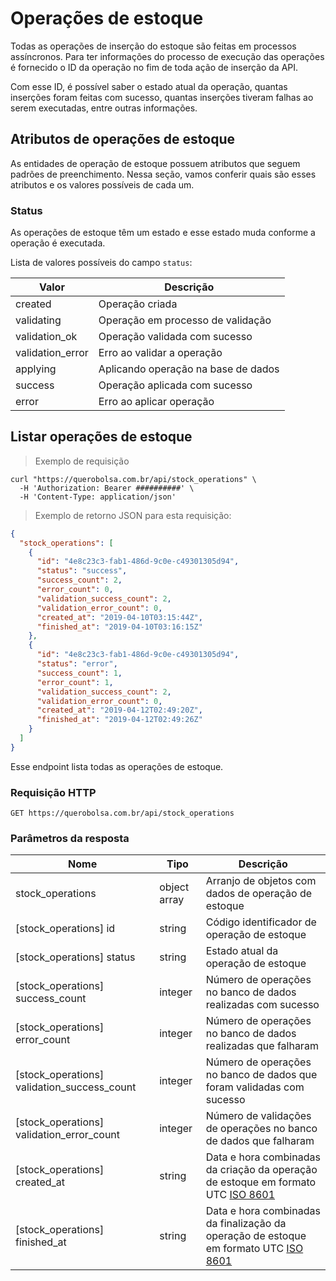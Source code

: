 # Operações de estoque

Todas as operações de inserção do estoque são feitas em processos assíncronos. Para ter informações do processo de execução das operações é fornecido o ID da operação no fim de toda ação de inserção da API.

Com esse ID, é possível saber o estado atual da operação, quantas inserções foram feitas com sucesso, quantas inserções tiveram falhas ao serem executadas, entre outras informações.

## Atributos de operações de estoque

As entidades de operação de estoque possuem atributos que seguem padrões de preenchimento. Nessa seção, vamos conferir quais são esses atributos e os valores possíveis de cada um.

### Status

As operações de estoque têm um estado e esse estado muda conforme a operação é executada.

Lista de valores possíveis do campo `status`:

| Valor | Descrição |
| ----- | --------- |
| created | Operação criada |
| validating | Operação em processo de validação |
| validation_ok | Operação validada com sucesso |
| validation_error | Erro ao validar a operação |
| applying | Aplicando operação na base de dados |
| success | Operação aplicada com sucesso |
| error | Erro ao aplicar operação |

## Listar operações de estoque

> Exemplo de requisição

```shell
curl "https://querobolsa.com.br/api/stock_operations" \
  -H 'Authorization: Bearer ##########' \
  -H 'Content-Type: application/json'
```

> Exemplo de retorno JSON para esta requisição:

```json
{
  "stock_operations": [
    {
      "id": "4e8c23c3-fab1-486d-9c0e-c49301305d94",
      "status": "success",
      "success_count": 2,
      "error_count": 0,
      "validation_success_count": 2,
      "validation_error_count": 0,
      "created_at": "2019-04-10T03:15:44Z",
      "finished_at": "2019-04-10T03:16:15Z"
    },
    {
      "id": "4e8c23c3-fab1-486d-9c0e-c49301305d94",
      "status": "error",
      "success_count": 1,
      "error_count": 1,
      "validation_success_count": 2,
      "validation_error_count": 0,
      "created_at": "2019-04-12T02:49:20Z",
      "finished_at": "2019-04-12T02:49:26Z"
    }
  ]
}
```

Esse endpoint lista todas as operações de estoque.

### Requisição HTTP

`GET https://querobolsa.com.br/api/stock_operations`

### Parâmetros da resposta

| Nome | Tipo | Descrição |
| ---- | ---- | --------- |
| stock_operations | object array | Arranjo de objetos com dados de operação de estoque |
| [stock_operations] id | string | Código identificador de operação de estoque |
| [stock_operations] status | string | Estado atual da operação de estoque |
| [stock_operations] success_count | integer | Número de operações no banco de dados realizadas com sucesso |
| [stock_operations] error_count | integer | Número de operações no banco de dados realizadas que falharam |
| [stock_operations] validation_success_count | integer | Número de operações no banco de dados que foram validadas com sucesso |
| [stock_operations] validation_error_count | integer | Número de validações de operações no banco de dados que falharam |
| [stock_operations] created_at | string | Data e hora combinadas da criação da operação de estoque em formato UTC [ISO 8601](https://pt.wikipedia.org/wiki/ISO_8601) |
| [stock_operations] finished_at | string | Data e hora combinadas da finalização da operação de estoque em formato UTC [ISO 8601](https://pt.wikipedia.org/wiki/ISO_8601) |
